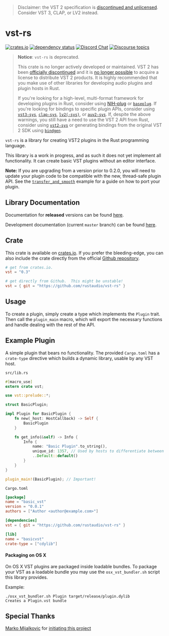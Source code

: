 > Disclaimer: the VST 2 specification is [discontinued and unlicensed](https://helpcenter.steinberg.de/hc/en-us/articles/4409561018258). Consider VST 3, CLAP, or LV2 instead.

# vst-rs
[![crates.io][crates-img]][crates-url]
[![dependency status](https://deps.rs/repo/github/rustaudio/vst-rs/status.svg)](https://deps.rs/repo/github/rustaudio/vst-rs)
[![Discord Chat][discord-img]][discord-url]
[![Discourse topics][dc-img]][dc-url]

> **Notice**: `vst-rs` is deprecated.
>
> This crate is no longer actively developed or maintained. VST 2 has been [officially discontinued](http://web.archive.org/web/20210727141622/https://www.steinberg.net/en/newsandevents/news/newsdetail/article/vst-2-coming-to-an-end-4727.html) and it is [no longer possible](https://forum.juce.com/t/steinberg-closing-down-vst2-for-good/27722/25) to acquire a license to distribute VST 2 products. It is highly recommended that you make use of other libraries for developing audio plugins and plugin hosts in Rust.
>
> If you're looking for a high-level, multi-format framework for developing plugins in Rust, consider using [NIH-plug](https://github.com/robbert-vdh/nih-plug/) or [`baseplug`](https://github.com/wrl/baseplug/). If you're looking for bindings to specific plugin APIs, consider using [`vst3-sys`](https://github.com/RustAudio/vst3-sys/), [`clap-sys`](https://github.com/glowcoil/clap-sys), [`lv2(-sys)`](https://github.com/RustAudio/rust-lv2), or [`auv2-sys`](https://github.com/glowcoil/auv2-sys). If, despite the above warnings, you still have a need to use the VST 2 API from Rust, consider using [`vst2-sys`](https://github.com/RustAudio/vst2-sys) or generating bindings from the original VST 2 SDK using [`bindgen`](https://github.com/rust-lang/rust-bindgen).

`vst-rs` is a library for creating VST2 plugins in the Rust programming language.

This library is a work in progress, and as such it does not yet implement all
functionality. It can create basic VST plugins without an editor interface.

**Note:** If you are upgrading from a version prior to 0.2.0, you will need to update
your plugin code to be compatible with the new, thread-safe plugin API. See the
[`transfer_and_smooth`](examples/transfer_and_smooth.rs) example for a guide on how
to port your plugin.

## Library Documentation

Documentation for **released** versions can be found [here](https://docs.rs/vst/).

Development documentation (current `master` branch) can be found [here](https://rustaudio.github.io/vst-rs/vst/).

## Crate
This crate is available on [crates.io](https://crates.io/crates/vst).  If you prefer the bleeding-edge, you can also
include the crate directly from the official [Github repository](https://github.com/rustaudio/vst-rs).

```toml
# get from crates.io.
vst = "0.3"
```
```toml
# get directly from Github.  This might be unstable!
vst = { git = "https://github.com/rustaudio/vst-rs" }
```

## Usage
To create a plugin, simply create a type which implements the `Plugin` trait. Then call the `plugin_main` macro, which will export the necessary functions and handle dealing with the rest of the API.

## Example Plugin
A simple plugin that bears no functionality. The provided `Cargo.toml` has a
`crate-type` directive which builds a dynamic library, usable by any VST host.

`src/lib.rs`

```rust
#[macro_use]
extern crate vst;

use vst::prelude::*;

struct BasicPlugin;

impl Plugin for BasicPlugin {
    fn new(_host: HostCallback) -> Self {
        BasicPlugin
    }

    fn get_info(&self) -> Info {
        Info {
            name: "Basic Plugin".to_string(),
            unique_id: 1357, // Used by hosts to differentiate between plugins.
            ..Default::default()
        }
    }
}

plugin_main!(BasicPlugin); // Important!
```

`Cargo.toml`

```toml
[package]
name = "basic_vst"
version = "0.0.1"
authors = ["Author <author@example.com>"]

[dependencies]
vst = { git = "https://github.com/rustaudio/vst-rs" }

[lib]
name = "basicvst"
crate-type = ["cdylib"]
```

[crates-img]: https://img.shields.io/crates/v/vst.svg
[crates-url]: https://crates.io/crates/vst
[discord-img]: https://img.shields.io/discord/590254806208217089.svg?label=Discord&logo=discord&color=blue
[discord-url]: https://discord.gg/QPdhk2u
[dc-img]: https://img.shields.io/discourse/https/rust-audio.discourse.group/topics.svg?logo=discourse&color=blue
[dc-url]: https://rust-audio.discourse.group

#### Packaging on OS X

On OS X VST plugins are packaged inside loadable bundles.
To package your VST as a loadable bundle you may use the `osx_vst_bundler.sh` script this library provides. 

Example: 

```
./osx_vst_bundler.sh Plugin target/release/plugin.dylib
Creates a Plugin.vst bundle
```

## Special Thanks
[Marko Mijalkovic](https://github.com/overdrivenpotato) for [initiating this project](https://github.com/overdrivenpotato/rust-vst2)
